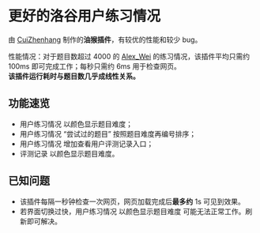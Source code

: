 # 更好的洛谷用户练习情况

由 [CuiZhenhang](https://www.luogu.com.cn/user/561644) 制作的**油猴插件**，有较优的性能和较少 bug。

性能情况：对于题目数超过 $4000$ 的 [Alex\_Wei](https://www.luogu.com.cn/user/123294) 的练习情况，该插件平均只需约 100ms 即可完成工作；每秒只需约 6ms 用于检查网页。  
**该插件运行耗时与题目数几乎成线性关系。**

## 功能速览

- 用户练习情况 以颜色显示题目难度；
- 用户练习情况 “尝试过的题目” 按照题目难度再编号排序；
- 用户练习情况 增加查看用户评测记录入口；
- 评测记录 以颜色显示题目难度。

## 已知问题

- 该插件每隔一秒钟检查一次网页，网页加载完成后**最多约** 1s 可见到效果。
- 若界面切换过快，用户练习情况 以颜色显示题目难度 可能无法正常工作。刷新即可解决。
